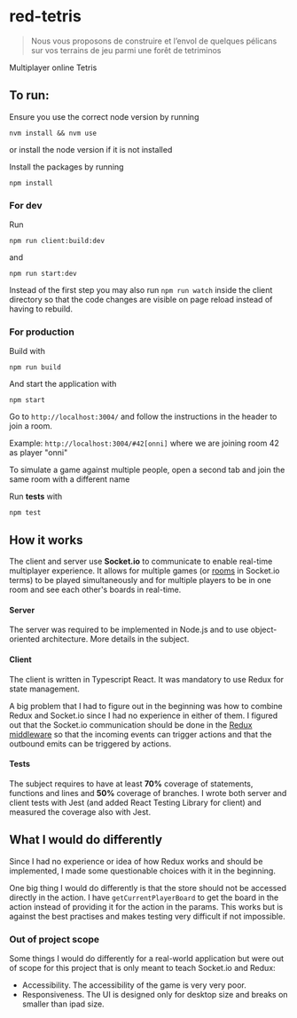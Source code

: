 # red-tetris
> Nous vous proposons de construire et l’envol de quelques pélicans sur vos terrains de jeu parmi une forêt de tetriminos

Multiplayer online Tetris

## To run:

Ensure you use the correct node version by running
```
nvm install && nvm use
```
or install the node version if it is not installed

Install the packages by running
```
npm install
```

### For dev

Run 
```
npm run client:build:dev
```
and
```
npm run start:dev
```

Instead of the first step you may also run `npm run watch` inside the client directory so that the code changes are visible on page reload instead of having to rebuild.

### For production

Build with
```
npm run build
```

And start the application with
```
npm start
```

Go to `http://localhost:3004/` and follow the instructions in the header to join a room.

Example: `http://localhost:3004/#42[onni]` where we are joining room 42 as player "onni"

To simulate a game against multiple people, open a second tab and join the same room with a different name

Run **tests** with
```
npm test
```

## How it works

The client and server use **Socket.io** to communicate to enable real-time multiplayer experience. It allows for multiple games (or [rooms](https://socket.io/docs/v4/rooms/) in Socket.io terms) to be played simultaneously and for multiple players to be in one room and see each other's boards in real-time.

#### Server
The server was required to be implemented in Node.js and to use object-oriented architecture. More details in the subject.

#### Client
The client is written in Typescript React. It was mandatory to use Redux for state management.

A big problem that I had to figure out in the beginning was how to combine Redux and Socket.io since I had no experience in either of them. I figured out that the Socket.io communication should be done in the [Redux middleware](https://github.com/osalmine/red-tetris/blob/master/client/src/middleware/socketMiddleWare.ts) so that the incoming events can trigger actions and that the outbound emits can be triggered by actions.

#### Tests

The subject requires to have at least **70%** coverage of statements, functions and lines and **50%** coverage of branches. I wrote both server and client tests with Jest (and added React Testing Library for client) and measured the coverage also with Jest.

## What I would do differently

Since I had no experience or idea of how Redux works and should be implemented, I made some questionable choices with it in the beginning.

One big thing I would do differently is that the store should not be accessed directly in the action. I have `getCurrentPlayerBoard` to get the board in the action instead of providing it for the action in the params. This works but is against the best practises and makes testing very difficult if not impossible. 

### Out of project scope

Some things I would do differently for a real-world application but were out of scope for this project that is only meant to teach Socket.io and Redux:
- Accessibility. The accessibility of the game is very very poor.
- Responsiveness. The UI is designed only for desktop size and breaks on smaller than ipad size.
